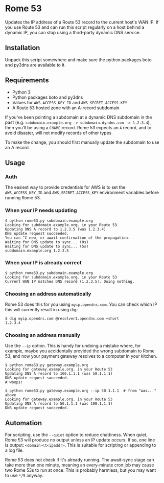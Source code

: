 # Rome 53

Updates the IP address of a Route 53 record to the current host's WAN IP. If
you use Route 53 and can run this script regularly on a host behind a dynamic
IP, you can stop using a third-party dynamic DNS service.

## Installation

Unpack this script somewhere and make sure the python packages boto and py3dns
are available to it.

## Requirements

- Python 3
- Python packages boto and py3dns
- Values for `AWS_ACCESS_KEY_ID` and `AWS_SECRET_ACCESS_KEY`
- A Route 53 hosted zone with an A-record subdomain

If you've been pointing a subdomain at a dynamic DNS subdomain in the past
(e.g. `subdomain.example.org -> subdomain.dyndns.com -> 1.2.3.4`), then you'll
be using a `CNAME` record. Rome 53 expects an `A` record, and to avoid
disaster, will not modify records of other types. 

To make the change, you should first manually update the subdomain to use an A
record.

## Usage

### Auth

The easiest way to provide credentials for AWS is to set the
`AWS_ACCESS_KEY_ID` and `AWS_SECRET_ACCESS_KEY` environment variables before
running Rome 53.

### When your IP needs updating

```shell
$ python rome53.py subdomain.example.org
Looking for subdomain.example.org. in your Route 53
Updating DNS A record to 1.2.3.5 (was 1.2.3.4)
DNS update request succeeded.
You can ^C now, or await confirmation of the propagation.
Waiting for DNS update to sync... (0s)
Waiting for DNS update to sync... (5s)
subdomain.example.org 1.2.3.5
```

### When your IP is already correct

```shell
$ python rome53.py subdomain.example.org
Looking for subdomain.example.org. in your Route 53
Current WAN IP matches DNS record (1.2.3.5). Doing nothing.
```

### Choosing an address automatically

Rome 53 does this for you using `myip.opendns.com`. You can check which IP this
will currently result in using dig:

```shell
$ dig myip.opendns.com @resolver1.opendns.com +short
1.2.3.4
```

### Choosing an address manually

Use the `--ip` option. This is handy for undoing a mistake where, for example,
maybe you accidentally provided the wrong subdomain to Rome 53, and now your
payment gateway resolves to a computer in your kitchen.

```shell
$ python rome53.py gateway.example.org
Looking for gateway.example.org. in your Route 53
Updating DNS A record to 100.1.1.1 (was 50.1.1.1)
DNS update request succeeded.
# woops!

$ python rome53.py gateway.example.org --ip 50.1.1.1  # from "was..." above
Looking for gateway.example.org. in your Route 53
Updating DNS A record to 50.1.1.1 (was 100.1.1.1)
DNS update request succeeded.
```

## Automation

For scripting, use the `--quiet` option to reduce chattiness. When quiet, Rome
53 will produce no output unless an IP update occurs. If so, one line is
output: `<domain>\t<ipaddr>`. This is suitable for scripting or appending to a
log file.

Rome 53 does not check if it's already running. The await-sync stage can take
more than one minute, meaning an every-minute cron job may cause two Rome 53s
to run at once. This is probably harmless, but you may want to use `*/5`
anyway.
